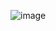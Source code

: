 ![image](https://user-images.githubusercontent.com/39509244/118215697-6defa900-b448-11eb-8546-6ddc7674e7af.png)
